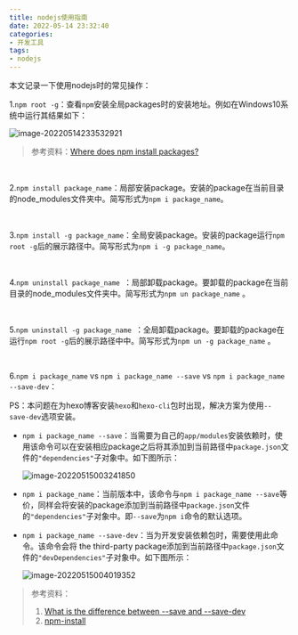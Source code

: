 ```yaml
---
title: nodejs使用指南
date: 2022-05-14 23:32:40
categories:
- 开发工具
tags:
- nodejs
---
```




本文记录一下使用nodejs时的常见操作：

<!--more-->

1.`npm root -g`：查看`npm`安装全局packages时的安装地址。例如在Windows10系统中运行其结果如下：

![image-20220514233532921](https://hexo-1302648630.cos.ap-beijing.myqcloud.com/2022-05-15/image-20220514233532921.png)

> 参考资料：[Where does npm install packages?](https://stackoverflow.com/questions/5926672/where-does-npm-install-packages)

</br>

2.`npm install package_name`：局部安装package。安装的package在当前目录的node_modules文件夹中。简写形式为`npm i package_name`。

</br>

3.`npm install -g package_name`：全局安装package。安装的package运行`npm root -g`后的展示路径中。简写形式为`npm i -g package_name`。

</br>

4.`npm uninstall package_name `：局部卸载package。要卸载的package在当前目录的node_modules文件夹中。简写形式为`npm un package_name` 。

</br>

5.`npm uninstall -g package_name `：全局卸载package。要卸载的package在运行`npm root -g`后的展示路径中中。简写形式为`npm un -g package_name` 。

</br>

6.`npm i package_name` vs `npm i package_name --save` vs `npm i package_name --save-dev`：

PS：本问题在为hexo博客安装`hexo`和`hexo-cli`包时出现，解决方案为使用`--save-dev`选项安装。

- `npm i package_name --save`：当需要为自己的`app/modules`安装依赖时，使用该命令可以在安装相应package之后将其添加到当前路径中`package.json`文件的`"dependencies"`子对象中。如下图所示：

  ![image-20220515003241850](https://hexo-1302648630.cos.ap-beijing.myqcloud.com/2022-05-15/image-20220515003241850.png)

- `npm i package_name`：当前版本中，该命令与`npm i package_name --save`等价，同样会将安装的package添加到当前路径中`package.json`文件的`"dependencies"`子对象中。即`--save`为`npm i`命令的默认选项。

- `npm i package_name --save-dev`：当为开发安装依赖包时，需要使用此命令。该命令会将 the third-party package添加到当前路径中`package.json`文件的`"devDependencies"`子对象中。如下图所示：

  ![image-20220515004019352](https://hexo-1302648630.cos.ap-beijing.myqcloud.com/2022-05-15/image-20220515004019352.png)

> 参考资料：
>
> 1. [What is the difference between --save and --save-dev](https://stackoverflow.com/questions/22891211/what-is-the-difference-between-save-and-save-dev)
> 2. [npm-install](https://docs.npmjs.com/cli/v8/commands/npm-install)

</br>
